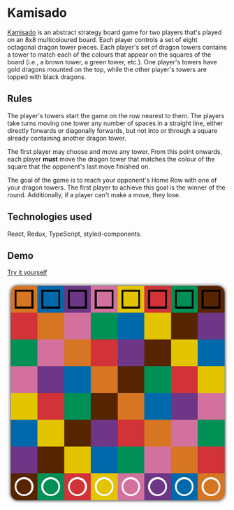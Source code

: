 # Kamisado

[Kamisado](https://en.wikipedia.org/wiki/Kamisado) is an abstract strategy board game for two players that's played on an 8x8 multicoloured board. Each player controls a set of eight octagonal dragon tower pieces. Each player's set of dragon towers contains a tower to match each of the colours that appear on the squares of the board (i.e., a brown tower, a green tower, etc.). One player's towers have gold dragons mounted on the top, while the other player's towers are topped with black dragons.

## Rules

The player's towers start the game on the row nearest to them. The players take turns moving one tower any number of spaces in a straight line, either directly forwards or diagonally forwards, but not into or through a square already containing another dragon tower.

The first player may choose and move any tower. From this point onwards, each player **must** move the dragon tower that matches the colour of the square that the opponent's last move finished on.

The goal of the game is to reach your opponent's Home Row with one of your dragon towers. The first player to achieve this goal is the winner of the round. Additionally, if a player can't make a move, they lose.

## Technologies used

React, Redux, TypeScript, styled-components.

## Demo
[Try it yourself](https://alexfsmirnov.github.io/kamisado/)  

![example](IMAGES/example.gif)

